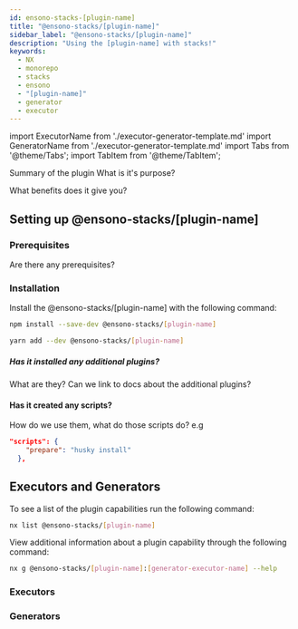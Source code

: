 ```yaml
---
id: ensono-stacks-[plugin-name]
title: "@ensono-stacks/[plugin-name]"
sidebar_label: "@ensono-stacks/[plugin-name]"
description: "Using the [plugin-name] with stacks!"
keywords:
  - NX
  - monorepo
  - stacks
  - ensono
  - "[plugin-name]"
  - generator
  - executor
---
```

import ExecutorName from './executor-generator-template.md'
import GeneratorName from './executor-generator-template.md'
import Tabs from '@theme/Tabs';
import TabItem from '@theme/TabItem';

Summary of the plugin
What is it's purpose?

What benefits does it give you?

## Setting up @ensono-stacks/[plugin-name]

### Prerequisites

Are there any prerequisites?

### Installation 
Install the @ensono-stacks/[plugin-name] with the following command:

 <Tabs>
  <TabItem value="npm" label="npm">

  ```bash
  npm install --save-dev @ensono-stacks/[plugin-name]
  ```

  </TabItem>
  <TabItem value="yarn" label="yarn">

  ```bash
  yarn add --dev @ensono-stacks/[plugin-name]
  ```

  </TabItem>
 </Tabs>

##### Has it installed any additional plugins? 
What are they? Can we link to docs about the additional plugins?

#### Has it created any scripts?
How do we use them, what do those scripts do?
e.g
```json title="Example script that's created"
"scripts": {
    "prepare": "husky install"
  },
```  

## Executors and Generators

To see a list of the plugin capabilities run the following command:

```bash
nx list @ensono-stacks/[plugin-name]
```

View additional information about a plugin capability through the following command:
```bash
nx g @ensono-stacks/[plugin-name]:[generator-executor-name] --help
```
### Executors

<ExecutorName />
<ExecutorName />
<ExecutorName />

### Generators

<GeneratorName />



